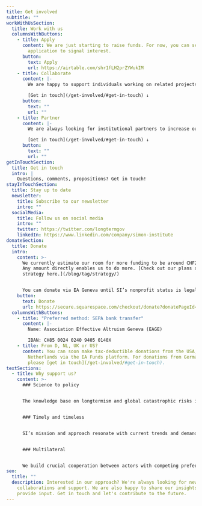```yaml
---
title: Get involved
subtitle: ""
workWithUsSection:
  title: Work with us
  columnsWithButtons:
    - title: Apply
      content: We are just starting to raise funds. For now, you can send us a general
        application to signal interest.
      button:
        text: Apply
        url: https://airtable.com/shr1fLH2prZYWukIM
    - title: Collaborate
      content: |-
        We are happy to support individuals working on related projects.

        [Get in touch](/get-involved/#get-in-touch) ↓
      button:
        text: ""
        url: ""
    - title: Partner
      content: |-
        We are always looking for institutional partners to increase our impact.

        [Get in touch](/get-involved/#get-in-touch) ↓
      button:
        text: ""
        url: ""
getInTouchSection:
  title: Get in touch
  intro: |
    Questions, comments, propositions? Get in touch!
stayInTouchSection:
  title: Stay up to date
  newsletter:
    title: Subscribe to our newsletter
    intro: ""
  socialMedia:
    title: Follow us on social media
    intro: ""
    twitter: https://twitter.com/longtermgov
    linkedIn: https://www.linkedin.com/company/simon-institute
donateSection:
  title: Donate
  intro:
    content: >-
      We currently estimate our room for more funding to be around CHF2,000,000.
      Any amount directly enables us to do more. [Check out our plans and
      strategy here.](/blog/tag/strategy/)


      You can donate via EA Geneva until SI’s nonprofit status is legally recognized. This also makes your contribution tax-deductible in Switzerland. Just indicate in Step 4 that your donation is for SI.
    button:
      text: Donate
      url: https://secure.squarespace.com/checkout/donate?donatePageId=5c003973c2241b0a1e7b9388
  columnsWithButtons:
    - title: "Preferred method: SEPA bank transfer"
      content: |-
        Name: Association Effective Altruism Geneva (EAGE)

        IBAN: CH85 0024 0240 9405 0140X
    - title: From D, NL, UK or US?
      content: You can soon make tax-deductible donations from the USA, UK or
        Netherlands via the EA Funds platform. For donations from Germany,
        please [get in touch](/get-involved/#get-in-touch).
textSections:
  - title: Why support us?
    content: >-
      ### Science to policy


      The knowledge base on longtermism and global catastrophic risks is expanding rapidly. SI empowers policymakers to make sense of all the information and act in the face of uncertainty.


      ### Timely and timeless


      SI’s mission and approach resonate with current trends and demands in policy networks. Our targeted support and long-term focus make us a unique ally for sustainable change.


      ### Multilateral


      We build crucial cooperation between actors with competing preferences by facilitating mutual understanding, information exchange, collective prioritization and policy learning.
seo:
  title: ""
  description: Interested in our approach? We're always looking for new ideas,
    collaborations and support. We are also happy to share our insights and
    provide input. Get in touch and let's contribute to the future.
---
```

